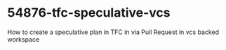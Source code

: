 # 54876-tfc-speculative-vcs
How to create  a speculative plan in TFC in via Pull Request in vcs backed workspace

